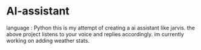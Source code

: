 # AI-assistant
language : Python
this is my attempt of creating a ai assistant like jarvis.
the above project listens to your voice and replies accordingly.
im currently working on adding weather stats.

